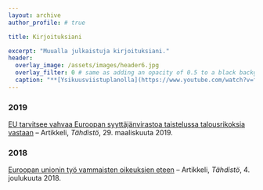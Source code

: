 ```yaml
---
layout: archive
author_profile: # true

title: Kirjoituksiani

excerpt: "Muualla julkaistuja kirjoituksiani."
header:
  overlay_image: /assets/images/header6.jpg
  overlay_filter: 0 # same as adding an opacity of 0.5 to a black background
  caption: "**[Ysikuusviistuplanolla](https://www.youtube.com/watch?v=fprk3gPk-UI)**"
---
```

### 2019
[EU tarvitsee vahvaa Euroopan syyttäjänvirastoa taistelussa talousrikoksia vastaan](http://tahdistolehti.fi/eu-tarvitsee-vahvaa-euroopan-syyttajanvirastoa-taistelussa-talousrikoksia-vastaan/ "EU tarvitsee vahvaa Euroopan syyttäjänvirastoa taistelussa talousrikoksia vastaan") – Artikkeli, *Tähdistö*, 29. maaliskuuta 2019.

### 2018
[Euroopan unionin työ vammaisten oikeuksien eteen](http://tahdistolehti.fi/euroopan-unionin-tyo-vammaisten-oikeuksien-eteen/ "Euroopan unionin työ vammaisten oikeuksien eteen") – Artikkeli, *Tähdistö*, 4. joulukuuta 2018.
